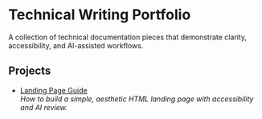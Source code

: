 # Technical Writing Portfolio

A collection of technical documentation pieces that demonstrate clarity, accessibility, and AI-assisted workflows.  

## Projects

- [Landing Page Guide](./landing-page-guide/README.md)  
  *How to build a simple, aesthetic HTML landing page with accessibility and AI review.*
